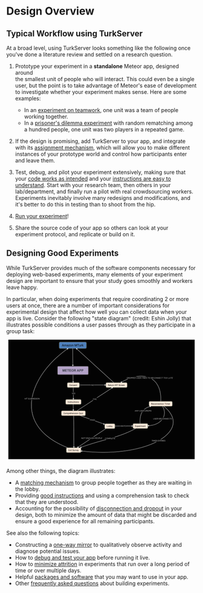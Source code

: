 # Design Overview

## Typical Workflow using TurkServer

[cm]: https://github.com/TurkServer/CrowdMapper 
[pd]: https://github.com/TurkServer/long-run-cooperation

At a broad level, using TurkServer looks something like the following once 
you've done a literature review and settled on a research question.  

1. Prototype your experiment in a **standalone** Meteor app, designed around  
the smallest unit of people who will interact. This could even be a single 
user, but the point is to take advantage of Meteor's ease of development to 
investigate whether your experiment makes sense. Here are some examples:
 
    - In an [experiment on teamwork][cm], one unit was a team of people 
    working together.      
    - In a [prisoner's dilemma experiment][pd] with random rematching among a
     hundred people, one unit was two players in a repeated game.            

2. If the design is promising, add TurkServer to your app, and integrate with
its [assignment mechanism](../arch/world-assignment.md), which will allow you to make
different instances of your prototype world and control how participants 
enter and leave them.

3. Test, debug, and pilot your experiment extensively, making sure that your 
[code works as intended](debugging.md) and your [instructions are easy to 
understand](good-instructions.md). Start with your research team, then others in
your lab/department, and finally run a pilot with real crowdsourcing workers.
Experiments inevitably involve many redesigns and modifications, and it's 
better to do this in testing than to shoot from the hip.

4. [Run your experiment](../launching/launching.md)!

5. Share the source code of your app so others can look at your experiment 
protocol, and replicate or build on it.

## Designing Good Experiments

While TurkServer provides much of the software components necessary
for deploying web-based experiments, many elements of your 
experiment design are important to ensure that your study goes smoothly and 
workers leave happy.

In particular, when doing experiments that require coordinating 2 or more users
at once, there are a number of important considerations for experimental design
that affect how well you can collect data when your app is live. Consider the
following "state diagram" (credit: Eshin Jolly) that illustrates possible 
conditions a user passes through as they participate in a group task:   

![example flow](/img/design/experiment-flow.png)
   
Among other things, the diagram illustrates:
   
- A [matching mechanism](assigning.md) to group people together as 
they are waiting in the lobby.
- Providing [good instructions](good-instructions.md) and using a comprehension 
task to check that they are understood.
- Accounting for the possibility of [disconnection and dropout](disconnection.md)
in your design, both to minimize the amount of data that might be discarded 
and ensure a good experience for all remaining participants.

See also the following topics:
 
- Constructing a [one-way mirror](mirror.md) to qualitatively observe activity 
and diagnose potential issues.
- How to [debug and test your app](debugging.md) before running it live. 
- How to [minimize attrition](attrition.md) in experiments that run over a long 
period of time or over multiple days.
- Helpful [packages and software](software.md) that you may want to use in 
your app.
- Other [frequently asked questions](faq.md) about building experiments. 
        

